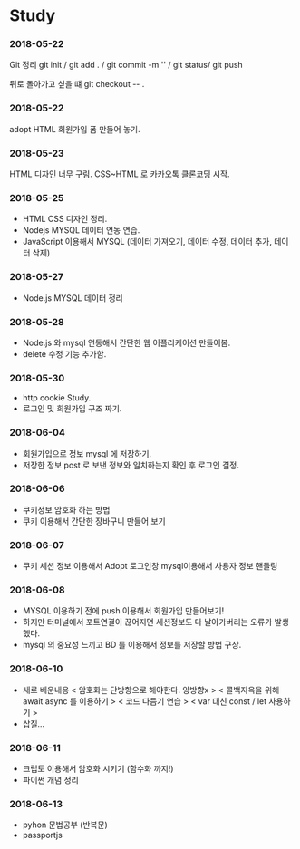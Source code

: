 # Study

### 2018-05-22
Git 정리
git init / git add . / git commit -m '' / git status/ git push

뒤로 돌아가고 싶을 떄 git checkout -- .

### 2018-05-22

adopt HTML 회원가입 폼 만들어 놓기. 

### 2018-05-23 

HTML 디자인 너무 구림. CSS~HTML 로 카카오톡 클론코딩 시작.

### 2018-05-25

- HTML CSS 디자인 정리.
- Nodejs MYSQL 데이터 연동 연습. 
- JavaScript 이용해서 MYSQL (데이터 가져오기, 데이터 수정, 데이터 추가, 데이터 삭제)


### 2018-05-27

- Node.js MYSQL 데이터 정리

### 2018-05-28

- Node.js 와 mysql 연동해서 간단한 웹 어플리케이션 만들어봄.
- delete 수정 기능 추가함.

### 2018-05-30

- http cookie Study.
- 로그인 및 회원가입 구조 짜기.

### 2018-06-04

- 회원가입으로 정보 mysql 에 저장하기.
- 저장한 정보 post 로 보낸 정보와 일치하는지 확인 후 로그인 결정.

### 2018-06-06

- 쿠키정보 암호화 하는 방법
- 쿠키 이용해서 간단한 장바구니 만들어 보기

### 2018-06-07

- 쿠키 세션 정보 이용해서 Adopt 로그인창 mysql이용해서 사용자 정보 핸들링

### 2018-06-08

- MYSQL 이용하기 전에 push 이용해서 회원가입 만들어보기!
- 하지만 터미널에서 포트연결이 끊어지면 세션정보도 다 날아가버리는 오류가 발생했다.
- mysql 의 중요성 느끼고 BD 를 이용해서 정보를 저장할 방법 구상.

### 2018-06-10

- 새로 배운내용 
< 암호화는 단방향으로 해야한다. 양방향x >
< 콜백지옥을 위해 await async 를 이용하기 >
< 코드 다듬기 연습 >
< var 대신 const / let 사용하기 >
- 삽질...


### 2018-06-11

- 크립토 이용해서 암호화 시키기 (함수화 까지!)
- 파이썬 개념 정리

### 2018-06-13

- pyhon 문법공부 (반복문)
- passportjs